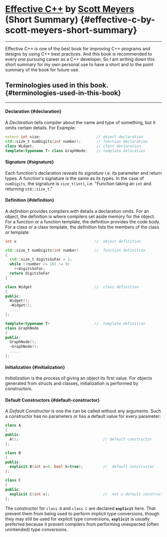 # [Effective C++](https://www.amazon.com/Effective-Specific-Improve-Programs-Designs/dp/0321334876) by [Scott Meyers](https://en.wikipedia.org/wiki/Scott_Meyers) \(Short Summary\) {#effective-c-by-scott-meyers-short-summary}

---

Effective C++ is one of the best book for improving C++ programs and designs by using C++ best practices. And this book is recommended to every one pursuing career as a C++ developer, So I am writing down this short summary for my own personal use to have a short and to the point summary of the book for future use.

## Terminologies used in this book. {#terminologies-used-in-this-book}

---

#### Declaration {#declaration}

A _Declaration_ tells compiler about the name and type of something, but it omits certain details. For Example:

```cpp
extern int size;                         // object declaration
std::size_t numDigits(int number);       // function declaration
class Widget;                            // class declaration
template<typename T> class GraphNode;    // template delaration
```

#### Signature {#signature}

Each function's declaration reveals its _signature_ i.e. its parameter and return types. A function's signature is the same as its types. In the case of `numDigits`, the signature is `size_t(int)`, i.e. "Function taking an `int` and returning `std::size_t`."

#### Definition {#definition}

A _definition_ provides compilers with details a declaration omits. For an object, the definition is where compilers set aside memory for the object. For a function or a function template, the definition provides the code body. For a class or a class template, the definition lists the members of the class or template:

```cpp
int x                                   //  object definition

std::size_t numDigits(int number)       //  function definition
{
  std::size_t digitsSoFar = 1;
  while ((number /= 10) != 0)
    ++digitsSoFar;
  return digitsSoFar
}

class Widget                            //  class definition
{
public:
  Widget();
  ~Widget();
  .....
};

template<typename T>                    //  template definition
class GraphNode
{
public:
  GraphNode();
  ~GraphNode();
  .....
};
```

#### Initialization {#initialization}

_Initialization_ is the process of giving an object its first value. For objects generated from structs and classes, initialization is performed by constructors.

#### Default Constructors {#default-constructor}

A _Default Constructor_ is one the can be called without any arguments. Such a constructor has no parameters or has a default value for every parameter:

```cpp
class A
{
public:
  A();                                      // default constructor
};

class B
{
public:
  explicit B(int x=0, bool b=true);         //  default constructor
};

class C
{
public:
  explicit C(int x);                        //  not a default constructor
};
```

The constructor for `class B` and `class C` are declared <b>`explicit`</b> here. That prevent them from being used to perform implicit type conversions, though they may still be used for explicit type conversions, <b>`explicit`</b> is usually preferred because it prevent compilers from performing unexpected (often unintended) type conversions.



